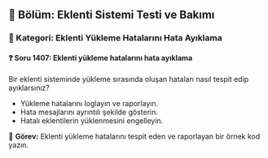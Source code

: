 ## 📘 Bölüm: Eklenti Sistemi Testi ve Bakımı  
### 🔹 Kategori: Eklenti Yükleme Hatalarını Hata Ayıklama  
#### ❓ Soru 1407: Eklenti yükleme hatalarını hata ayıklama

Bir eklenti sisteminde yükleme sırasında oluşan hataları nasıl tespit edip ayıklarsınız?

- Yükleme hatalarını loglayın ve raporlayın.
- Hata mesajlarını ayrıntılı şekilde gösterin.
- Hatalı eklentilerin yüklenmesini engelleyin.

🔧 **Görev:** Eklenti yükleme hatalarını tespit eden ve raporlayan bir örnek kod yazın.
